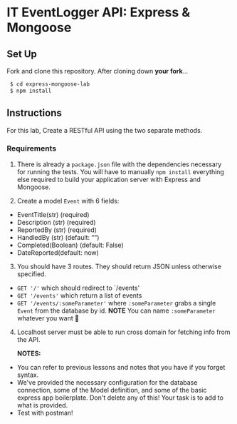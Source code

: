# IT EventLogger API: Express & Mongoose

## Set Up

Fork and clone this repository. After cloning down **your fork**...

```bash
 $ cd express-mongoose-lab
 $ npm install
```

## Instructions

For this lab, Create a RESTful API using the two separate methods.

### Requirements

1. There is already a `package.json` file with the dependencies necessary for
   running the tests. You will have to manually `npm install` everything else
   required to build your application server with Express and Mongoose.

2. Create a model `Event` with 6 fields:

- EventTitle(str) (required)
- Description (str) (required)
- ReportedBy (str) (required)
- HandledBy (str) (default: “”)
- Completed(Boolean) (default: False)
- DateReported(default: now)

3. You should have 3 routes. They should return JSON unless otherwise specified.

- `GET '/'` which should redirect to `/events'
- `GET '/events'` which return a list of events
- `GET '/events/:someParameter'` where `:someParameter` grabs a single `Event`
  from the database by id. **NOTE** You can name `:someParameter` whatever you
  want 😬

4. Localhost server must be able to run cross domain for fetching info from the API.

   **NOTES:**

- You can refer to previous lessons and notes that you have if you forget
  syntax.
- We've provided the necessary configuration for the database connection, some
  of the Model definition, and some of the basic express app boilerplate. Don't
  delete any of this! Your task is to add to what is provided.
- Test with postman!



